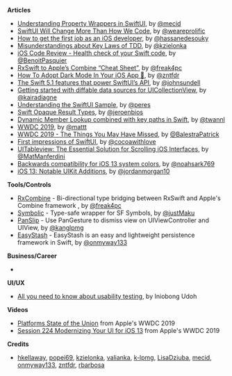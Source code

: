 **Articles**

* [Understanding Property Wrappers in SwiftUI](https://mecid.github.io/2019/06/12/understanding-property-wrappers-in-swiftui/), by [@mecid](https://twitter.com/mecid)
* [SwiftUI Will Change More Than How We Code](https://www.prolificinteractive.com/2019/06/07/swiftui-will-change-more-than-how-we-code/), by [@weareprolific](https://twitter.com/weareprolific)
* [How to get the first job as an iOS developer](https://medium.com/flawless-app-stories/14-resources-to-help-you-get-your-ios-engineering-job-1cca22cedafe), by [@hassanedesouky](https://twitter.com/hassanedesouky)
* [Misunderstandings about Key Laws of TDD](https://www.thedroidsonroids.com/blog/key-laws-of-tdd), by [@kzielonka](https://twitter.com/kzielonka)
* [iOS Code Review - Health check of your Swift code](https://benoitpasquier.com/code-review-health-check-of-swift-code/), by [@BenoitPasquier](https://twitter.com/benoitpasquier_)
* [RxSwift to Apple’s Combine “Cheat Sheet”](https://medium.com/gett-engineering/rxswift-to-apples-combine-cheat-sheet-e9ce32b14c5b), by [@freak4pc](https://twitter.com/freak4pc)
* [How To Adopt Dark Mode In Your iOS App 🌙](https://www.fivestars.blog/code/ios-dark-mode-how-to.html), by [@zntfdr](http://twitter.com/zntfdr)
* [The Swift 5.1 features that power SwiftUI’s API](https://www.swiftbysundell.com/posts/the-swift-51-features-that-power-swiftuis-api), by [@johnsundell](https://twitter.com/johnsundell)
* [Getting started with diffable data sources for UICollectionView](https://www.kairadiagne.com/2019/06/10/getting-started-with-diffable-data-sources-for-uicollectionview.html), by [@kairadiagne](https://twitter.com/kairadiagne)
* [Understanding the SwiftUI Sample​](https://ruiper.es/2019/06/09/understanding-the-swiftui-sample/), by [@peres](https://twitter.com/peres)
* [Swift Opaque Result Types](https://jeroenscode.com/swift-opaque-result-types/), by [@jeroenbios](https://twitter.com/jeroenbios)
* [Dynamic Member Lookup combined with key paths in Swift](https://www.avanderlee.com/swift/dynamic-member-lookup/), by [@twannl](https://twitter.com/twannl)
* [WWDC 2019](https://nshipster.com/wwdc-2019/), by [@mattt](https://twitter.com/mattt)
* [WWDC 2019 - The Things You May Have Missed](https://patrickbalestra.com/blog/2019/06/07/wwdc-2019-the-things-you-may-have-missed.html), by [@BalestraPatrick](https://twitter.com/BalestraPatrick)
* [First impressions of SwiftUI](https://www.cocoawithlove.com/blog/swiftui.html), by [@cocoawithlove](https://twitter.com/cocoawithlove)
* [UITableview: The Essential Solution for Scrolling iOS Interfaces](https://matteomanferdini.com/uitableview/), by [@MatManferdini](https://twitter.com/MatManferdini)
* [Backwards compatibility for iOS 13 system colors](https://noahgilmore.com/blog/dark-mode-uicolor-compatibility/), by [@noahsark769](https://twitter.com/noahsark769)
* [iOS 13: Notable UIKit Additions](https://www.swiftjectivec.com/ios-13-notable-uikit-additions/), by [@jordanmorgan10](https://twitter.com/jordanmorgan10)

**Tools/Controls**

* [RxCombine](https://github.com/freak4pc/RxCombine) - Bi-directional type bridging between RxSwift and Apple's Combine framework , by [@freak4pc](https://twitter.com/freak4pc)
* [Symbolic](https://github.com/justMaku/Symbolic) - Type-safe wrapper for SF Symbols, by [@justMaku](https://twitter.com/justMaku)
* [PanSlip](https://github.com/k-lpmg/PanSlip) - Use PanGesture to dismiss view on UIViewController and UIView, by [@kanglpmg](https://twitter.com/kanglpmg)
* [EasyStash](https://github.com/onmyway133/EasyStash) - EasyStash is an easy and lightweight persistence framework in Swift, by [@onmyway133](https://twitter.com/onmyway133)

**Business/Career**

* 

**UI/UX**

* [All you need to know about usability testing](https://uxplanet.org/all-you-need-to-know-about-usability-testing-b754158e195f), by Iniobong Udoh

**Videos**

* [Platforms State of the Union](https://developer.apple.com/videos/play/wwdc2019/103/) from Apple's WWDC 2019
* [Session 224 Modernizing Your UI for iOS 13](https://developer.apple.com/videos/play/wwdc2019/224/) from Apple's WWDC 2019

**Credits**

* [hkellaway](https://github.com/hkellaway), [popei69](https://github.com/popei69), [kzielonka](https://github.com/kzielonka), [valianka](https://github.com/valianka), [k-lpmg](https://github.com/k-lpmg), [LisaDziuba](https://github.com/lisadziuba), [mecid](https://github.com/mecid), [onmyway133](https://github.com/onmyway133), [zntfdr](https://github.com/zntfdr), [rbarbosa](https://github.com/rbarbosa)
